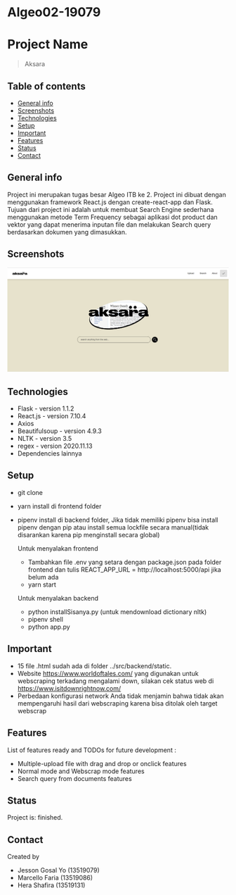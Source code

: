 # Algeo02-19079
# Project Name
> Aksara

## Table of contents
* [General info](#general-info)
* [Screenshots](#screenshots)
* [Technologies](#technologies)
* [Setup](#setup)
* [Important](#important)
* [Features](#features)
* [Status](#status)
* [Contact](#contact)

## General info
Project ini merupakan tugas besar Algeo ITB ke 2. Project ini dibuat dengan menggunakan framework React.js dengan create-react-app dan Flask. 
Tujuan dari project ini adalah untuk membuat Search Engine sederhana menggunakan metode Term Frequency sebagai aplikasi dot product dan vektor yang dapat menerima inputan file dan melakukan Search query berdasarkan dokumen yang dimasukkan.

## Screenshots
![Halaman Utama](./src/screenshot.jpg)

## Technologies
* Flask - version 1.1.2
* React.js - version 7.10.4
* Axios
* Beautifulsoup - version 4.9.3
* NLTK - version 3.5
* regex - version 2020.11.13
* Dependencies lainnya

## Setup
- git clone
- yarn install di frontend folder
- pipenv install di backend folder, Jika tidak memiliki pipenv bisa install pipenv dengan pip atau install semua lockfile secara manual(tidak disarankan karena pip menginstall secara global)
  
  Untuk menyalakan frontend
   - Tambahkan file .env yang setara dengan package.json pada folder frontend dan tulis
      REACT_APP_URL = http://localhost:5000/api jika belum ada
   - yarn start
   
  Untuk menyalakan backend
   - python installSisanya.py (untuk mendownload dictionary nltk)
   - pipenv shell
   - python app.py

   
## Important
- 15 file .html sudah ada di folder ../src/backend/static.
- Website https://www.worldoftales.com/ yang digunakan untuk webscraping terkadang mengalami down, silakan cek status web di https://www.isitdownrightnow.com/
- Perbedaan konfigurasi network Anda tidak menjamin bahwa tidak akan mempengaruhi hasil dari webscraping karena bisa ditolak oleh target webscrap


## Features
List of features ready and TODOs for future development :
* Multiple-upload file with drag and drop or onclick features
* Normal mode and Webscrap mode features 
* Search query from documents features

## Status
Project is: finished.

## Contact
Created by 
- Jesson Gosal Yo (13519079)
- Marcello Faria (13519086)
- Hera Shafira (13519131)
